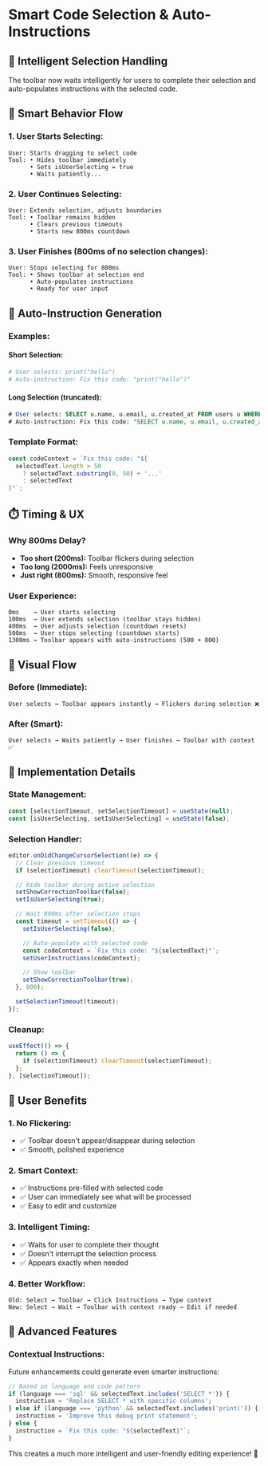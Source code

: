 # Smart Code Selection & Auto-Instructions

## 🧠 **Intelligent Selection Handling**

The toolbar now waits intelligently for users to complete their selection and auto-populates instructions with the selected code.

## 🎯 **Smart Behavior Flow**

### **1. User Starts Selecting:**

```
User: Starts dragging to select code
Tool: • Hides toolbar immediately
      • Sets isUserSelecting = true
      • Waits patiently...
```

### **2. User Continues Selecting:**

```
User: Extends selection, adjusts boundaries
Tool: • Toolbar remains hidden
      • Clears previous timeouts
      • Starts new 800ms countdown
```

### **3. User Finishes (800ms of no selection changes):**

```
User: Stops selecting for 800ms
Tool: • Shows toolbar at selection end
      • Auto-populates instructions
      • Ready for user input
```

## 📝 **Auto-Instruction Generation**

### **Examples:**

#### **Short Selection:**

```python
# User selects: print("hello")
# Auto-instruction: Fix this code: "print("hello")"
```

#### **Long Selection (truncated):**

```sql
# User selects: SELECT u.name, u.email, u.created_at FROM users u WHERE u.active = 1 AND u.deleted_at IS NULL
# Auto-instruction: Fix this code: "SELECT u.name, u.email, u.created_at FROM users u WH..."
```

### **Template Format:**

```javascript
const codeContext = `Fix this code: "${
  selectedText.length > 50
    ? selectedText.substring(0, 50) + '...'
    : selectedText
}"`;
```

## ⏱️ **Timing & UX**

### **Why 800ms Delay?**

- **Too short (200ms):** Toolbar flickers during selection
- **Too long (2000ms):** Feels unresponsive
- **Just right (800ms):** Smooth, responsive feel

### **User Experience:**

```
0ms    → User starts selecting
100ms  → User extends selection (toolbar stays hidden)
400ms  → User adjusts selection (countdown resets)
500ms  → User stops selecting (countdown starts)
1300ms → Toolbar appears with auto-instructions (500 + 800)
```

## 🎨 **Visual Flow**

### **Before (Immediate):**

```
User selects → Toolbar appears instantly → Flickers during selection ❌
```

### **After (Smart):**

```
User selects → Waits patiently → User finishes → Toolbar with context ✅
```

## 🔧 **Implementation Details**

### **State Management:**

```javascript
const [selectionTimeout, setSelectionTimeout] = useState(null);
const [isUserSelecting, setIsUserSelecting] = useState(false);
```

### **Selection Handler:**

```javascript
editor.onDidChangeCursorSelection((e) => {
  // Clear previous timeout
  if (selectionTimeout) clearTimeout(selectionTimeout);

  // Hide toolbar during active selection
  setShowCorrectionToolbar(false);
  setIsUserSelecting(true);

  // Wait 800ms after selection stops
  const timeout = setTimeout(() => {
    setIsUserSelecting(false);

    // Auto-populate with selected code
    const codeContext = `Fix this code: "${selectedText}"`;
    setUserInstructions(codeContext);

    // Show toolbar
    setShowCorrectionToolbar(true);
  }, 800);

  setSelectionTimeout(timeout);
});
```

### **Cleanup:**

```javascript
useEffect(() => {
  return () => {
    if (selectionTimeout) clearTimeout(selectionTimeout);
  };
}, [selectionTimeout]);
```

## 🎯 **User Benefits**

### **1. No Flickering:**

- ✅ Toolbar doesn't appear/disappear during selection
- ✅ Smooth, polished experience

### **2. Smart Context:**

- ✅ Instructions pre-filled with selected code
- ✅ User can immediately see what will be processed
- ✅ Easy to edit and customize

### **3. Intelligent Timing:**

- ✅ Waits for user to complete their thought
- ✅ Doesn't interrupt the selection process
- ✅ Appears exactly when needed

### **4. Better Workflow:**

```
Old: Select → Toolbar → Click Instructions → Type context
New: Select → Wait → Toolbar with context ready → Edit if needed
```

## 🚀 **Advanced Features**

### **Contextual Instructions:**

Future enhancements could generate even smarter instructions:

```javascript
// Based on language and code pattern
if (language === 'sql' && selectedText.includes('SELECT *')) {
  instruction = 'Replace SELECT * with specific columns';
} else if (language === 'python' && selectedText.includes('print(')) {
  instruction = 'Improve this debug print statement';
} else {
  instruction = `Fix this code: "${selectedText}"`;
}
```

This creates a much more intelligent and user-friendly editing experience! 🎉
